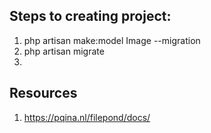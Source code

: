 ## Steps to creating project:
1. php artisan make:model Image --migration 
2. php artisan migrate
3. 

## Resources
1. https://pqina.nl/filepond/docs/

